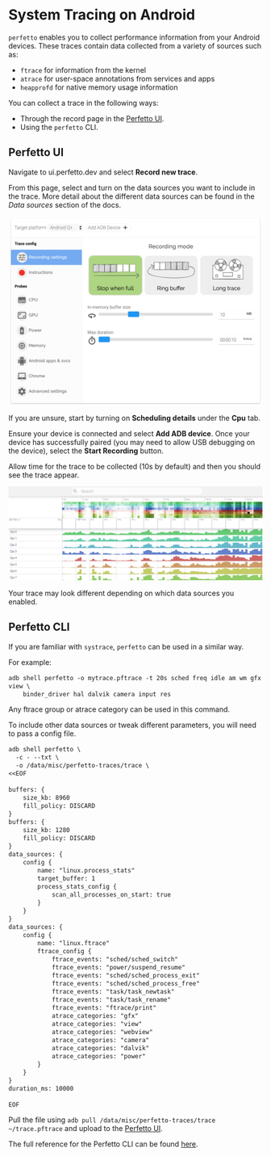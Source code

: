# System Tracing on Android

`perfetto` enables you to collect performance information from your Android devices. 
These traces contain data collected from a variety of sources such as:

* `ftrace` for information from the kernel
* `atrace` for user-space annotations from services and apps
* `heapprofd` for native memory usage information 

You can collect a trace in the following ways:

* Through the record page in the [Perfetto UI](https://ui.perfetto.dev).
* Using the `perfetto` CLI.

## Perfetto UI

Navigate to ui.perfetto.dev and select **Record new trace**.

From this page, select and turn on the data sources you want to include in the trace. More detail about the different data sources can be found in the
_Data sources_ section of the docs.

![Record page of the Perfetto UI](/docs/images/record-trace.png)

If you are unsure, start by turning on **Scheduling details** under the **Cpu** tab.

Ensure your device is connected and select **Add ADB device**. Once your device has successfully paired (you may need to allow USB debugging on the device), select the **Start Recording** button.

Allow time for the trace to be collected (10s by default) and then you should see the trace appear.

![Perfetto UI with a trace loaded](/docs/images/trace-view.png)

Your trace may look different depending on which data sources you enabled.

## Perfetto CLI

If you are familiar with `systrace`, `perfetto` can be used in a similar way.

For example:

```
adb shell perfetto -o mytrace.pftrace -t 20s sched freq idle am wm gfx view \
    binder_driver hal dalvik camera input res
```

Any ftrace group or atrace category can be used in this command.

To include other data sources or tweak different parameters, you will need to pass a config file.

```
adb shell perfetto \
  -c - --txt \
  -o /data/misc/perfetto-traces/trace \
<<EOF

buffers: {
    size_kb: 8960
    fill_policy: DISCARD
}
buffers: {
    size_kb: 1280
    fill_policy: DISCARD
}
data_sources: {
    config {
        name: "linux.process_stats"
        target_buffer: 1
        process_stats_config {
            scan_all_processes_on_start: true
        }
    }
}
data_sources: {
    config {
        name: "linux.ftrace"
        ftrace_config {
            ftrace_events: "sched/sched_switch"
            ftrace_events: "power/suspend_resume"
            ftrace_events: "sched/sched_process_exit"
            ftrace_events: "sched/sched_process_free"
            ftrace_events: "task/task_newtask"
            ftrace_events: "task/task_rename"
            ftrace_events: "ftrace/print"
            atrace_categories: "gfx"
            atrace_categories: "view"
            atrace_categories: "webview"
            atrace_categories: "camera"
            atrace_categories: "dalvik"
            atrace_categories: "power"
        }
    }
}
duration_ms: 10000

EOF 
```

Pull the file using `adb pull /data/misc/perfetto-traces/trace ~/trace.pftrace`
and upload to the [Perfetto UI](https://ui.perfetto.dev).

The full reference for the Perfetto CLI can be found [here](/docs/reference/perfetto-cli.md).




